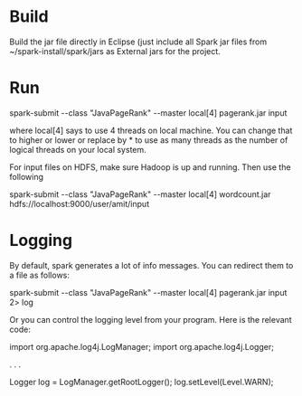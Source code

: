 
Build
=====

Build the jar file directly in Eclipse (just include all Spark jar files from
~/spark-install/spark/jars as External jars for the project.

Run
===

spark-submit --class "JavaPageRank" --master local[4] pagerank.jar input

where local[4] says to use 4 threads on local machine. You can change that to higher or lower
or replace by * to use as many threads as the number of logical threads on your local system.

For input files on HDFS, make sure Hadoop is up and running. Then use the following 

spark-submit --class "JavaPageRank" --master local[4] wordcount.jar hdfs://localhost:9000/user/amit/input


Logging
=======

By default, spark generates a lot of info messages. You can redirect them to a file as follows:

spark-submit --class "JavaPageRank" --master local[4]  pagerank.jar input  2> log

Or you can control the logging level from your program. Here is the relevant code:

import org.apache.log4j.LogManager;
import org.apache.log4j.Logger;

. . .

Logger log = LogManager.getRootLogger();
log.setLevel(Level.WARN);

